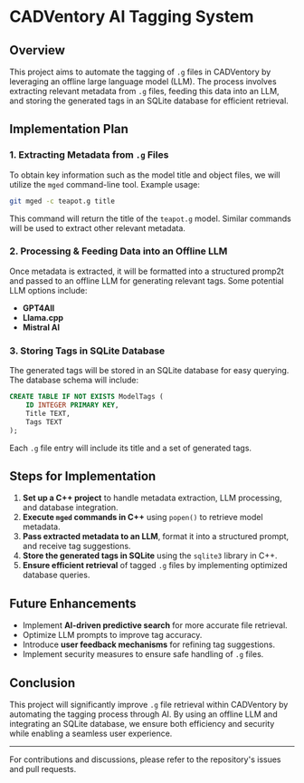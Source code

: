# CADVentory AI Tagging System

## Overview
This project aims to automate the tagging of `.g` files in CADVentory by leveraging an offline large language model (LLM). The process involves extracting relevant metadata from `.g` files, feeding this data into an LLM, and storing the generated tags in an SQLite database for efficient retrieval.

## Implementation Plan
### 1. Extracting Metadata from `.g` Files
To obtain key information such as the model title and object files, we will utilize the `mged` command-line tool. Example usage:

```sh
git mged -c teapot.g title
```

This command will return the title of the `teapot.g` model. Similar commands will be used to extract other relevant metadata.

### 2. Processing & Feeding Data into an Offline LLM
Once metadata is extracted, it will be formatted into a structured promp2t and passed to an offline LLM for generating relevant tags. Some potential LLM options include:
- **GPT4All**
- **Llama.cpp**
- **Mistral AI**

### 3. Storing Tags in SQLite Database
The generated tags will be stored in an SQLite database for easy querying. The database schema will include:

```sql
CREATE TABLE IF NOT EXISTS ModelTags (
    ID INTEGER PRIMARY KEY,
    Title TEXT,
    Tags TEXT
);
```

Each `.g` file entry will include its title and a set of generated tags.

## Steps for Implementation
1. **Set up a C++ project** to handle metadata extraction, LLM processing, and database integration.
2. **Execute `mged` commands in C++** using `popen()` to retrieve model metadata.
3. **Pass extracted metadata to an LLM**, format it into a structured prompt, and receive tag suggestions.
4. **Store the generated tags in SQLite** using the `sqlite3` library in C++.
5. **Ensure efficient retrieval** of tagged `.g` files by implementing optimized database queries.

## Future Enhancements
- Implement **AI-driven predictive search** for more accurate file retrieval.
- Optimize LLM prompts to improve tag accuracy.
- Introduce **user feedback mechanisms** for refining tag suggestions.
- Implement security measures to ensure safe handling of `.g` files.

## Conclusion
This project will significantly improve `.g` file retrieval within CADVentory by automating the tagging process through AI. By using an offline LLM and integrating an SQLite database, we ensure both efficiency and security while enabling a seamless user experience.

---

For contributions and discussions, please refer to the repository's issues and pull requests.

